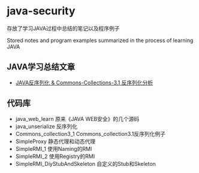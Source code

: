 # java-security

存放了学习JAVA过程中总结的笔记以及程序例子

Stored notes and program examples summarized in the process of learning JAVA

## JAVA学习总结文章

- [JAVA反序列化 & Commons-Collections-3.1 反序列化分析](https://threezh1.com/2020/12/10/JAVA%E5%8F%8D%E5%BA%8F%E5%88%97%E5%8C%96%E5%9F%BA%E7%A1%80_CommonCollection31%E5%88%86%E6%9E%90/)

## 代码库

- java_web_learn 原来《JAVA WEB安全》的几个源码
- java_unserialize 反序列化
- Commons_collection3_1 Commons_collection3.1反序列化例子
- SimpleProxy 静态代理和动态代理
- SimpleRMI_1 使用Naming的RMI
- SimpleRMI_2 使用Registry的RMI
- SimpleRMI_DiyStubAndSkeleton 自定义的Stub和Skeleton